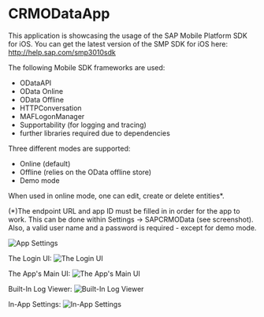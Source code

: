 CRMODataApp
===========
This application is showcasing the usage of the SAP Mobile Platform SDK for iOS. 
You can get the latest version of the SMP SDK for iOS here: http://help.sap.com/smp3010sdk

The following Mobile SDK frameworks are used:
- ODataAPI
- OData Online
- OData Offline
- HTTPConversation
- MAFLogonManager
- Supportability (for logging and tracing)
- further libraries required due to dependencies

Three different modes are supported:
- Online (default)
- Offline (relies on the OData offline store)
- Demo mode

When used in online mode, one can edit, create or delete entities*.

(*)The endpoint URL and app ID must be filled in in order for the app to work. 
This can be done within Settings -> SAPCRMOData (see screenshot). Also, a valid user name and a password is required - except for demo mode.

![App Settings](https://github.com/SAP/Mobile_SDK_oData_App/blob/screenshots/Screenshots/settings.png)

The Login UI:
![The Login UI](https://github.com/SAP/Mobile_SDK_oData_App/blob/screenshots/Screenshots/login.png)

The App's Main UI:
![The App's Main UI](https://github.com/SAP/Mobile_SDK_oData_App/blob/screenshots/Screenshots/appointments.png)

Built-In Log Viewer:
![Built-In Log Viewer](https://github.com/SAP/Mobile_SDK_oData_App/blob/screenshots/Screenshots/logviewer.png)

In-App Settings:
![In-App Settings](https://github.com/SAP/Mobile_SDK_oData_App/blob/screenshots/Screenshots/inappsettings.png)


